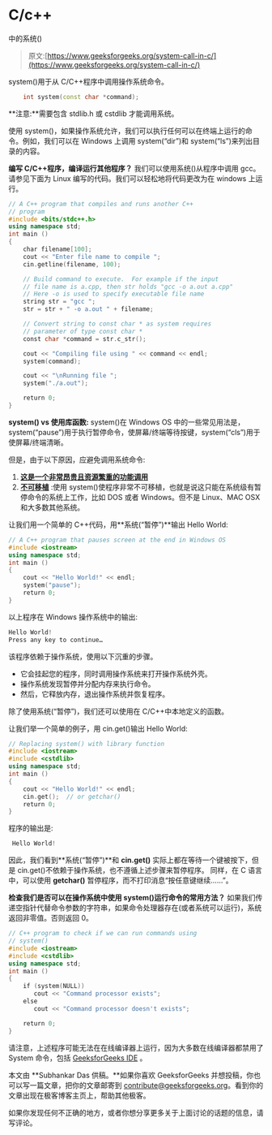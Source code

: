 # C/c++

中的系统()

> 原文:[https://www.geeksforgeeks.org/system-call-in-c/](https://www.geeksforgeeks.org/system-call-in-c/)

system()用于从 C/C++程序中调用操作系统命令。

```cpp
    int system(const char *command);

```

**注意:**需要包含 stdlib.h 或 cstdlib 才能调用系统。

使用 system()，如果操作系统允许，我们可以执行任何可以在终端上运行的命令。例如，我们可以在 Windows 上调用 system(“dir”)和 system(“ls”)来列出目录的内容。

**编写 C/C++程序，编译运行其他程序？**
我们可以使用系统()从程序中调用 gcc。请参见下面为 Linux 编写的代码。我们可以轻松地将代码更改为在 windows 上运行。

```cpp
// A C++ program that compiles and runs another C++ 
// program
#include <bits/stdc++.h>
using namespace std;
int main ()
{
    char filename[100];
    cout << "Enter file name to compile ";
    cin.getline(filename, 100);

    // Build command to execute.  For example if the input
    // file name is a.cpp, then str holds "gcc -o a.out a.cpp" 
    // Here -o is used to specify executable file name
    string str = "gcc ";
    str = str + " -o a.out " + filename;

    // Convert string to const char * as system requires
    // parameter of type const char *
    const char *command = str.c_str();

    cout << "Compiling file using " << command << endl;
    system(command);

    cout << "\nRunning file ";
    system("./a.out");

    return 0;
}
```

**system() vs 使用库函数:**
system()在 Windows OS 中的一些常见用法是，system(“pause”)用于执行暂停命令，使屏幕/终端等待按键，system(“cls”)用于使屏幕/终端清晰。

但是，由于以下原因，应避免调用系统命令:

1.  **<u>这是一个非常昂贵且资源繁重的功能调用</u>**
2.  **<u>不可移植</u>** :使用 system()使程序非常不可移植，也就是说这只能在系统级有暂停命令的系统上工作，比如 DOS 或者 Windows。但不是 Linux、MAC OSX 和大多数其他系统。

让我们用一个简单的 C++代码，用**系统(“暂停”)**输出 Hello World:

```cpp
// A C++ program that pauses screen at the end in Windows OS
#include <iostream>
using namespace std;
int main ()
{
    cout << "Hello World!" << endl;
    system("pause");
    return 0;
}
```

以上程序在 Windows 操作系统中的输出:

```cpp
Hello World!
Press any key to continue…
```

该程序依赖于操作系统，使用以下沉重的步骤。

*   它会挂起您的程序，同时调用操作系统来打开操作系统外壳。
*   操作系统发现暂停并分配内存来执行命令。
*   然后，它释放内存，退出操作系统并恢复程序。

除了使用系统(“暂停”)，我们还可以使用在 C/C++中本地定义的函数。

让我们举一个简单的例子，用 cin.get()输出 Hello World:

```cpp
// Replacing system() with library function
#include <iostream>
#include <cstdlib>
using namespace std;
int main ()
{
    cout << "Hello World!" << endl;
    cin.get();  // or getchar()
    return 0;
}
```

程序的输出是:

```cpp
 Hello World!
```

因此，我们看到**系统(“暂停”)**和 **cin.get()** 实际上都在等待一个键被按下，但是 cin.get()不依赖于操作系统，也不遵循上述步骤来暂停程序。
同样，在 C 语言中，可以使用 **getchar()** 暂停程序，而不打印消息“按任意键继续……”。

**检查我们是否可以在操作系统中使用 system()运行命令的常用方法？**
如果我们传递空指针代替命令参数的字符串，如果命令处理器存在(或者系统可以运行)，系统返回非零值。否则返回 0。

```cpp
// C++ program to check if we can run commands using 
// system()
#include <iostream>
#include <cstdlib>
using namespace std;
int main ()
{
    if (system(NULL))
       cout << "Command processor exists";
    else
       cout << "Command processor doesn't exists";

    return 0;
}
```

请注意，上述程序可能无法在在线编译器上运行，因为大多数在线编译器都禁用了 System 命令，包括 [GeeksforGeeks IDE](https://ide.geeksforgeeks.org/) 。

本文由 **Subhankar Das 供稿。**如果你喜欢 GeeksforGeeks 并想投稿，你也可以写一篇文章，把你的文章邮寄到 contribute@geeksforgeeks.org。看到你的文章出现在极客博客主页上，帮助其他极客。

如果你发现任何不正确的地方，或者你想分享更多关于上面讨论的话题的信息，请写评论。